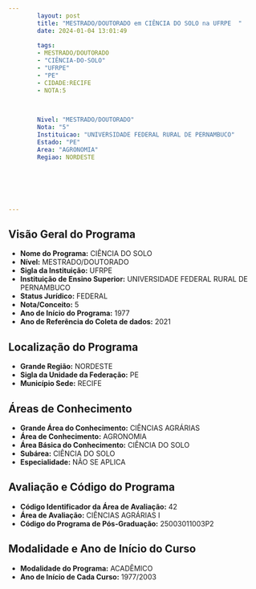 ```yaml
---
        layout: post
        title: "MESTRADO/DOUTORADO em CIÊNCIA DO SOLO na UFRPE  "
        date: 2024-01-04 13:01:49
     
        tags:
        - MESTRADO/DOUTORADO
        - "CIÊNCIA-DO-SOLO"
        - "UFRPE"
        - "PE"
        - CIDADE:RECIFE
        - NOTA:5
        
       

        Nivel: "MESTRADO/DOUTORADO"
        Nota: "5"
        Instituicao: "UNIVERSIDADE FEDERAL RURAL DE PERNAMBUCO"
        Estado: "PE"
        Area: "AGRONOMIA"
        Regiao: NORDESTE
        
        
        
        
        
        
---
```

## Visão Geral do Programa
- **Nome do Programa:** CIÊNCIA DO SOLO
- **Nível:** MESTRADO/DOUTORADO
- **Sigla da Instituição:** UFRPE
- **Instituição de Ensino Superior:** UNIVERSIDADE FEDERAL RURAL DE PERNAMBUCO
- **Status Jurídico:** FEDERAL
- **Nota/Conceito:** 5
- **Ano de Início do Programa:** 1977
- **Ano de Referência do Coleta de dados:** 2021

## Localização do Programa
- **Grande Região:** NORDESTE
- **Sigla da Unidade da Federação:** PE
- **Município Sede:** RECIFE

## Áreas de Conhecimento
- **Grande Área do Conhecimento:** CIÊNCIAS AGRÁRIAS
- **Área de Conhecimento:** AGRONOMIA
- **Área Básica do Conhecimento:** CIÊNCIA DO SOLO
- **Subárea:** CIÊNCIA DO SOLO
- **Especialidade:** NÃO SE APLICA

## Avaliação e Código do Programa
- **Código Identificador da Área de Avaliação:** 42
- **Área de Avaliação:** CIÊNCIAS AGRÁRIAS I
- **Código do Programa de Pós-Graduação:** 25003011003P2


## Modalidade e Ano de Início do Curso
- **Modalidade do Programa:** ACADÊMICO
- **Ano de Início de Cada Curso:** 1977/2003
